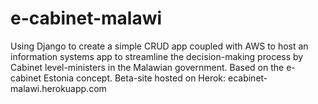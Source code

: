 # e-cabinet-malawi
Using Django to create a simple CRUD app coupled with AWS to host an information systems app to streamline the decision-making process by Cabinet level-ministers in the Malawian government. Based on the e-cabinet Estonia concept.
Beta-site hosted on Herok: ecabinet-malawi.herokuapp.com
